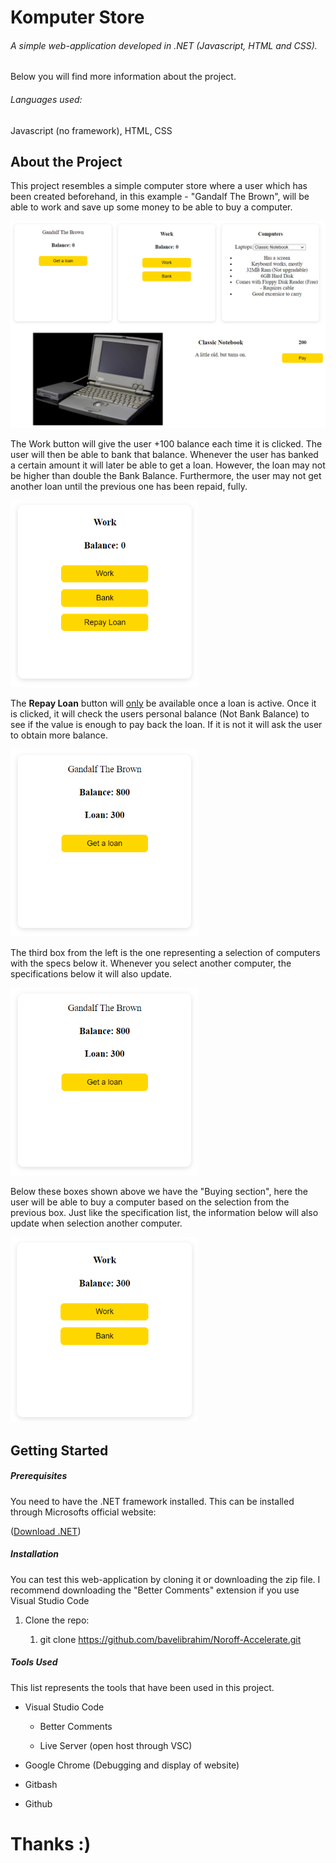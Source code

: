 <h1 class="atx" id="komputer-store">Komputer Store</h1>
<h6 class="atx" id="a-simple-web-application-developed-in-net-javascript-html-and-css">A simple web-application developed in .NET (Javascript, HTML and CSS).</h6>
<p>Below you will find more information about the project.</p>
<h6 class="atx" id="languages-used">Languages used:</h6>
<p>Javascript (no framework), HTML, CSS</p>
<h2 class="atx" id="about-the-project">About the Project</h2>
<p>This project resembles a simple computer store where a user which has been created beforehand, in this example - "Gandalf The Brown", will be able to work and save up some money to be able to buy a computer.</p>
<img src="https://github.com/bavelibrahim/Noroff-Accelerate/blob/main/Assignment01/content/2023-01-18-08-25-54-image.png" width="600px" height="auto"></img>
<p>The Work button will give the user +100 balance each time it is clicked. The user will then be able to bank that balance. Whenever the user has banked a certain amount it will later be able to get a loan. However, the loan may not be higher than double the Bank Balance. Furthermore, the user may not get another loan until the previous one has been repaid, fully.</p>
<img alt="" src="https://github.com/bavelibrahim/Noroff-Accelerate/blob/main/Assignment01/content/2023-01-18-11-40-33-image.png" width="300px" height="auto"></img>
<p>The <strong>Repay Loan</strong> button will <u>only</u> be available once a loan is active. Once it is clicked, it will check the users personal balance (Not Bank Balance) to see if the value is enough to pay back the loan. If it is not it will ask the user to obtain more balance.</p>
<img src="https://github.com/bavelibrahim/Noroff-Accelerate/blob/main/Assignment01/content/2023-01-18-11-44-45-image.png" width="300px" height="auto" ></img>
<p>The third box from the left is the one representing a selection of computers with the specs below it. Whenever you select another computer, the specifications below it will also update.</p>
<img src="https://github.com/bavelibrahim/Noroff-Accelerate/blob/main/Assignment01/content/2023-01-18-11-45-01-image.png" width="300px" height="auto"></img>
<p>Below these boxes shown above we have the "Buying section", here the user will be able to buy a computer based on the selection from the previous box. Just like the specification list, the information below will also update when selection another computer.</p>
<img src="https://github.com/bavelibrahim/Noroff-Accelerate/blob/main/Assignment01/content/2023-01-18-11-46-14-image.png" width="300px" height="auto"></img>
<h2 class="atx" id="getting-started">Getting Started</h2>
<h5 class="atx" id="prerequisites">Prerequisites</h5>
<p>You need to have the .NET framework installed. This can be installed through Microsofts official website:</p>
<p>(<a href="https://dotnet.microsoft.com/en-us/download">Download .NET</a>)</p>
<h5 class="atx" id="installation">Installation</h5>
<p>You can test this web-application by cloning it or downloading the zip file. I recommend downloading the "Better Comments" extension if you use Visual Studio Code</p>
<ol>
<li><p>Clone the repo:</p>
<ol>
<li>git clone <a href="https://github.com/bavelibrahim/Noroff-Accelerate.git">https://github.com/bavelibrahim/Noroff-Accelerate.git</a></li>
</ol>
</li>
</ol>
<h5 class="atx" id="tools-used">Tools Used</h5>
<p>This list represents the tools that have been used in this project.</p>
<ul>
<li><p>Visual Studio Code</p>
<ul>
<li><p>Better Comments</p>
</li>
<li><p>Live Server (open host through VSC)</p>
</li>
</ul>
</li>
<li><p>Google Chrome (Debugging and display of website)</p>
</li>
<li><p>Gitbash</p>
</li>
<li><p>Github</p>
</li>
</ul>
<h1 class="atx" id="thanks-">Thanks :)</h1>
